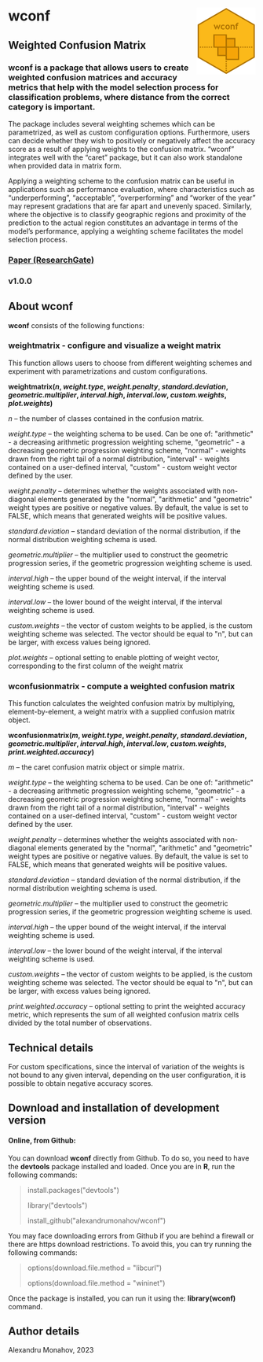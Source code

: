# wconf <img src="man/figures/logo.png" align="right" height="136" />

## Weighted Confusion Matrix

### **wconf** is a package that allows users to create weighted confusion matrices and accuracy metrics that help with the model selection process for classification problems, where distance from the correct category is important.

The package includes several weighting schemes which can be parametrized, as well as custom configuration options. Furthermore, users can decide whether they wish to positively or negatively affect the accuracy score as a result of applying weights to the confusion matrix. “wconf” integrates well with the “caret” package, but it can also work standalone when provided data in matrix form.

Applying a weighting scheme to the confusion matrix can be useful in applications such as performance evaluation, where characteristics such as “underperforming”, “acceptable”, “overperforming” and “worker of the year” may represent gradations that are far apart and unevenly spaced. Similarly, where the objective is to classify geographic regions and proximity of the prediction to the actual region constitutes an advantage in terms of the model’s performance, applying a weighting scheme facilitates the model selection process.

### [Paper (ResearchGate)](http://dx.doi.org/)

### v1.0.0

## About wconf

**wconf** consists of the following functions:

### weightmatrix - configure and visualize a weight matrix
This function allows users to choose from different weighting schemes and experiment with parametrizations and custom configurations.

**weightmatrix(_n_, _weight.type_, _weight.penalty_, _standard.deviation_, _geometric.multiplier_, _interval.high_, _interval.low_, _custom.weights_, _plot.weights_)**

_n_	–	the number of classes contained in the confusion matrix.

_weight.type_	–	the weighting schema to be used. Can be one of:
"arithmetic" - a decreasing arithmetic progression weighting scheme,
"geometric" - a decreasing geometric progression weighting scheme,
"normal" - weights drawn from the right tail of a normal distribution,
"interval" - weights contained on a user-defined interval,
"custom" - custom weight vector defined by the user.

_weight.penalty_	–	determines whether the weights associated with non-diagonal elements generated by the "normal", "arithmetic" and "geometric" weight types are positive or negative values. By default, the value is set to FALSE, which means that generated weights will be positive values.

_standard.deviation_	–	standard deviation of the normal distribution, if the normal distribution weighting schema is used.

_geometric.multiplier_	–	the multiplier used to construct the geometric progression series, if the geometric progression weighting scheme is used.

_interval.high_	–	the upper bound of the weight interval, if the interval weighting scheme is used.

_interval.low_	–	the lower bound of the weight interval, if the interval weighting scheme is used.

_custom.weights_ – the vector of custom weights to be applied, is the custom weighting scheme was selected. The vector should be equal to "n", but can be larger, with excess values being ignored.

_plot.weights_ – optional setting to enable plotting of weight vector, corresponding to the first column of the weight matrix

### wconfusionmatrix - compute a weighted confusion matrix
This function calculates the weighted confusion matrix by multiplying, element-by-element, a weight matrix with a supplied confusion matrix object.

**wconfusionmatrix(_m_, _weight.type_, _weight.penalty_, _standard.deviation_, _geometric.multiplier_, _interval.high_, _interval.low_, _custom.weights_, _print.weighted.accuracy_)**

_m_	–	the caret confusion matrix object or simple matrix.

_weight.type_	–	the weighting schema to be used. Can be one of:
"arithmetic" - a decreasing arithmetic progression weighting scheme,
"geometric" - a decreasing geometric progression weighting scheme,
"normal" - weights drawn from the right tail of a normal distribution,
"interval" - weights contained on a user-defined interval,
"custom" - custom weight vector defined by the user.

_weight.penalty_	–	determines whether the weights associated with non-diagonal elements generated by the "normal", "arithmetic" and "geometric" weight types are positive or negative values. By default, the value is set to FALSE, which means that generated weights will be positive values.

_standard.deviation_	–	standard deviation of the normal distribution, if the normal distribution weighting schema is used.

_geometric.multiplier_	–	the multiplier used to construct the geometric progression series, if the geometric progression weighting scheme is used.

_interval.high_	–	the upper bound of the weight interval, if the interval weighting scheme is used.

_interval.low_	–	the lower bound of the weight interval, if the interval weighting scheme is used.

_custom.weights_ – the vector of custom weights to be applied, is the custom weighting scheme was selected. The vector should be equal to "n", but can be larger, with excess values being ignored.

_print.weighted.accuracy_ – optional setting to print the weighted accuracy metric, which represents the sum of all weighted confusion matrix cells divided by the total number of observations.

## Technical details

For custom specifications, since the interval of variation of the weights is not bound to any given interval, depending on the user configuration, it is possible to obtain negative accuracy scores.

## Download and installation of development version

#### Online, from Github:

You can download **wconf** directly from Github. To do so, you need to have the **devtools** package installed and loaded. Once you are in **R**, run the following commands:

> install.packages("devtools")
>
> library("devtools")
>
> install_github("alexandrumonahov/wconf")

You may face downloading errors from Github if you are behind a firewall or there are https download restrictions. To avoid this, you can try running the following commands:

> options(download.file.method = "libcurl")
>
> options(download.file.method = "wininet")

Once the package is installed, you can run it using the: **library(wconf)** command.

## Author details

Alexandru Monahov, 2023

